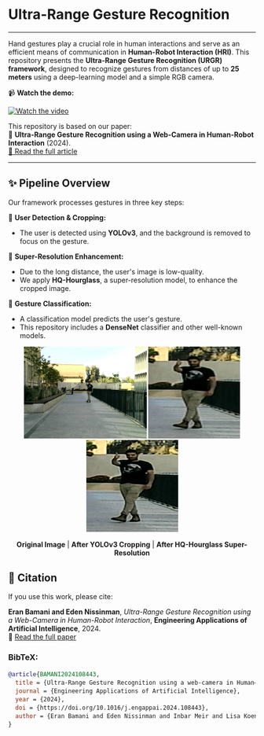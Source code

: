 # Ultra-Range Gesture Recognition 

---

Hand gestures play a crucial role in human interactions and serve as an efficient means of 
communication in **Human-Robot Interaction (HRI)**. This repository presents the **Ultra-Range Gesture 
Recognition (URGR) framework**, designed to recognize gestures from distances of up to **25 meters** 
using a deep-learning model and a simple RGB camera. 

📹 **Watch the demo:** 

[![Watch the video](https://img.youtube.com/vi/dw8BTe6PuDc/0.jpg)](https://youtu.be/dw8BTe6PuDc?si=tIfFZgjCZKYmSi2Q)

This repository is based on our paper:  
📄 **Ultra-Range Gesture Recognition using a Web-Camera in Human-Robot Interaction** (2024).  
[🔗 Read the full article](https://www.sciencedirect.com/science/article/pii/S0952197624006018)


---

## ✨ Pipeline Overview
Our framework processes gestures in three key steps:

🔹 **User Detection & Cropping:**  
   - The user is detected using **YOLOv3**, and the background is removed to focus on the gesture.

🔹 **Super-Resolution Enhancement:**  
   - Due to the long distance, the user's image is low-quality.  
   - We apply **HQ-Hourglass**, a super-resolution model, to enhance the cropped image.

🔹 **Gesture Classification:**  
   - A classification model predicts the user's gesture.  
   - This repository includes a **DenseNet** classifier and other well-known models.


[//]: # (As a part of our work to comparing models, this repository demonstrates an employment of a simple HQ model)

[//]: # (names HQ-Hourglass, to improve the image quality of a long distance images, and a DenseNet model to predict )

[//]: # (the gesture of the user. More well-known classification models were used in order )

[//]: # (to benchmark our prime model from the paper.)

<p align="center">
  <img src="HQ-Hourglass/HQ_Examples/original.png" width="250">
  <img src="HQ-Hourglass/HQ_Examples/cropped.png" width="187">
  <img src="HQ-Hourglass/HQ_Examples/HQ.png" width="187">
</p>

<p align="center">
  <b>Original Image</b> | <b>After YOLOv3 Cropping</b> | <b>After HQ-Hourglass Super-Resolution</b>
</p>




## 📜 Citation
If you use this work, please cite:

**Eran Bamani and Eden Nissinman**, *Ultra-Range Gesture Recognition using a Web-Camera in Human-Robot Interaction*, **Engineering Applications of Artificial Intelligence**, 2024.  
🔗 [Read the full paper](https://www.sciencedirect.com/science/article/pii/S0952197624006018)

### **BibTeX:**
```bibtex
@article{BAMANI2024108443,
  title = {Ultra-Range Gesture Recognition using a web-camera in Human–Robot Interaction},
  journal = {Engineering Applications of Artificial Intelligence},
  year = {2024},
  doi = {https://doi.org/10.1016/j.engappai.2024.108443},
  author = {Eran Bamani and Eden Nissinman and Inbar Meir and Lisa Koenigsberg and Avishai Sintov},
}